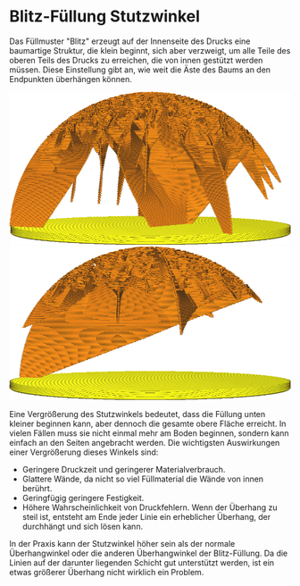 Blitz-Füllung Stutzwinkel
====
Das Füllmuster "Blitz" erzeugt auf der Innenseite des Drucks eine baumartige Struktur, die klein beginnt, sich aber verzweigt, um alle Teile des oberen Teils des Drucks zu erreichen, die von innen gestützt werden müssen. Diese Einstellung gibt an, wie weit die Äste des Baums an den Endpunkten überhängen können.

<!--screenshot {
"image_path": "lightning_infill_prune_angle_40.png",
"models": [{"script": "half_sphere.scad"}],
"camera_position": [112, 15, 9],
"settings": {
    "infill_pattern": "lightning",
    "wall_line_count": 0,
    "top_layers": 0,
    "lightning_infill_support_angle": 40,
    "lightning_infill_prune_angle": 40
},
"colours": 32
}-->
<!--screenshot {
"image_path": "lightning_infill_prune_angle_70.png",
"models": [{"script": "half_sphere.scad"}],
"camera_position": [112, 15, 9],
"settings": {
    "infill_pattern": "lightning",
    "wall_line_count": 0,
    "top_layers": 0,
    "lightning_infill_support_angle": 40,
    "lightning_infill_prune_angle": 70
},
"colours": 32
}-->
![Bei 40° ist die Blitz-Füllung ziemlich stabil](../../../articles/images/lightning_infill_prune_angle_40.png)
![At 70° the branches overhang quite steeply](../../../articles/images/lightning_infill_prune_angle_70.png)

Eine Vergrößerung des Stutzwinkels bedeutet, dass die Füllung unten kleiner beginnen kann, aber dennoch die gesamte obere Fläche erreicht. In vielen Fällen muss sie nicht einmal mehr am Boden beginnen, sondern kann einfach an den Seiten angebracht werden. Die wichtigsten Auswirkungen einer Vergrößerung dieses Winkels sind:

* Geringere Druckzeit und geringerer Materialverbrauch.
* Glattere Wände, da nicht so viel Füllmaterial die Wände von innen berührt.
* Geringfügig geringere Festigkeit.
* Höhere Wahrscheinlichkeit von Druckfehlern. Wenn der Überhang zu steil ist, entsteht am Ende jeder Linie ein erheblicher Überhang, der durchhängt und sich lösen kann.

In der Praxis kann der Stutzwinkel höher sein als der normale Überhangwinkel oder die anderen Überhangwinkel der Blitz-Füllung. Da die Linien auf der darunter liegenden Schicht gut unterstützt werden, ist ein etwas größerer Überhang nicht wirklich ein Problem.
